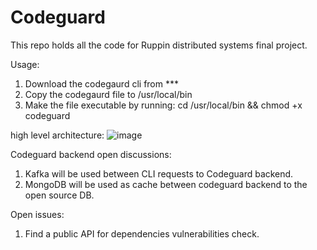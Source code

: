 # Codeguard

This repo holds all the code for Ruppin distributed systems final project.

Usage:

1. Download the codegaurd cli from \*\*\*
2. Copy the codegaurd file to /usr/local/bin
3. Make the file executable by running: cd /usr/local/bin && chmod +x codeguard

high level architecture:
![image](https://user-images.githubusercontent.com/82441934/202120826-42602753-1bea-448e-b46b-06102022dd7b.png)

Codeguard backend open discussions:

1. Kafka will be used between CLI requests to Codeguard backend.
2. MongoDB will be used as cache between codeguard backend to the open source DB.

Open issues:

1. Find a public API for dependencies vulnerabilities check.
